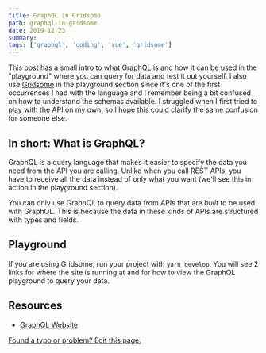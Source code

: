 ```yaml
---
title: GraphQL in Gridsome
path: graphql-in-gridsome
date: 2019-12-23
summary: 
tags: ['graphql', 'coding', 'vue', 'gridsome']
---
```


This post has a small intro to what GraphQL is and how it can be used in the "playground" where you can query for data and test it out yourself. I also use [Gridsome](https://gridsome.org/) in the playground section since it's one of the first occurrences I had with the language and I remember being a bit confused on how to understand the schemas available. I struggled when I first tried to play with the API on my own, so I hope this could clarify the same confusion for someone else.

## In short: What is GraphQL?

GraphQL is a query language that makes it easier to specify the data you need from the API you are calling. Unlike when you call REST APIs, you have to receive all the data instead of only what you want (we'll see this in action in the playground section).

You can only use GraphQL to query data from APIs that are _built_ to be used with GraphQL. This is because the data in these kinds of APIs are structured with types and fields.

## Playground

If you are using Gridsome, run your project with `yarn develop`. You will see 2 links for where the site is running at and for how to view the GraphQL playground to query your data.


## Resources

- [GraphQL Website](https://graphql.org/)

[Found a typo or problem? Edit this page.](https://github.com/Dana94/website/blob/master/blog/2019-06-23-styling-in-vuejs.md)